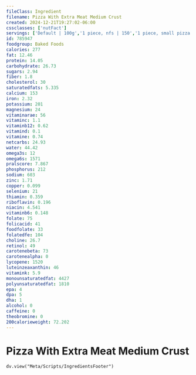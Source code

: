 ```yaml
---
fileClass: Ingredient
filename: Pizza With Extra Meat Medium Crust
created: 2024-12-21T19:27:02-06:00
cssclasses: ['nutFact']
servings: ['Default | 100g','1 piece, nfs | 150','1 piece, small pizza | 101','1 piece, medium pizza | 109','1 piece, large pizza | 150','1 piece, extra-large pizza | 157','1 personal size pizza (5-7" diameter) | 223','1 small pizza (8-10" diameter) | 606','1 medium pizza (11-12" diameter) | 869','1 large pizza (13-15" diameter) | 1200']
id: 785947
foodgroup: Baked Foods
calories: 277
fat: 12.46
protein: 14.05
carbohydrate: 26.73
sugars: 2.94
fiber: 1.8
cholesterol: 30
saturatedfats: 5.335
calcium: 153
iron: 2.32
potassium: 201
magnesium: 24
vitaminarae: 56
vitaminc: 1.1
vitaminb12: 0.62
vitamind: 0.1
vitamine: 0.74
netcarbs: 24.93
water: 44.42
omega3s: 12
omega6s: 1571
pralscore: 7.867
phosphorus: 212
sodium: 603
zinc: 1.71
copper: 0.099
selenium: 21
thiamin: 0.359
riboflavin: 0.196
niacin: 4.541
vitaminb6: 0.148
folate: 75
folicacid: 41
foodfolate: 33
folatedfe: 104
choline: 26.7
retinol: 49
carotenebeta: 73
carotenealpha: 0
lycopene: 1520
luteinzeaxanthin: 46
vitamink: 5.9
monounsaturatedfat: 4427
polyunsaturatedfat: 1810
epa: 4
dpa: 5
dha: 1
alcohol: 0
caffeine: 0
theobromine: 0
200calorieweight: 72.202
---
```


# Pizza With Extra Meat Medium Crust

```dataviewjs
dv.view("Meta/Scripts/IngredientsFooter")
```